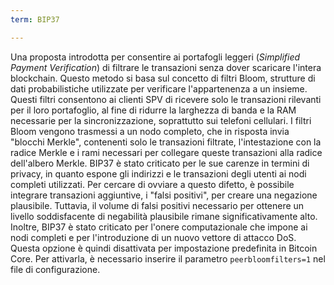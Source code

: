 ```yaml
---
term: BIP37

---
```

Una proposta introdotta per consentire ai portafogli leggeri (*Simplified Payment Verification*) di filtrare le transazioni senza dover scaricare l'intera blockchain. Questo metodo si basa sul concetto di filtri Bloom, strutture di dati probabilistiche utilizzate per verificare l'appartenenza a un insieme. Questi filtri consentono ai clienti SPV di ricevere solo le transazioni rilevanti per il loro portafoglio, al fine di ridurre la larghezza di banda e la RAM necessarie per la sincronizzazione, soprattutto sui telefoni cellulari. I filtri Bloom vengono trasmessi a un nodo completo, che in risposta invia "blocchi Merkle", contenenti solo le transazioni filtrate, l'intestazione con la radice Merkle e i rami necessari per collegare queste transazioni alla radice dell'albero Merkle. BIP37 è stato criticato per le sue carenze in termini di privacy, in quanto espone gli indirizzi e le transazioni degli utenti ai nodi completi utilizzati. Per cercare di ovviare a questo difetto, è possibile integrare transazioni aggiuntive, i "falsi positivi", per creare una negazione plausibile. Tuttavia, il volume di falsi positivi necessario per ottenere un livello soddisfacente di negabilità plausibile rimane significativamente alto. Inoltre, BIP37 è stato criticato per l'onere computazionale che impone ai nodi completi e per l'introduzione di un nuovo vettore di attacco DoS. Questa opzione è quindi disattivata per impostazione predefinita in Bitcoin Core. Per attivarla, è necessario inserire il parametro `peerbloomfilters=1` nel file di configurazione.